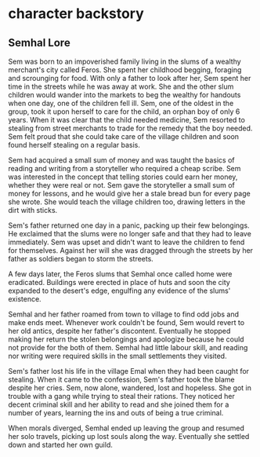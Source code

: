 # character backstory
## Semhal Lore

Sem was born to an impoverished family living in the slums of a wealthy merchant's city called Feros. She spent her childhood begging, foraging and scrounging for food. With only a father to look after her, Sem spent her time in the streets while he was away at work. She and the other slum children would wander into the markets to beg the wealthy for handouts when one day, one of the children fell ill. Sem, one of the oldest in the group, took it upon herself to care for the child, an orphan boy of only 6 years. When it was clear that the child needed medicine, Sem resorted to stealing from street merchants to trade for the remedy that the boy needed. Sem felt proud that she could take care of the village children and soon found herself stealing on a regular basis.

Sem had acquired a small sum of money and was taught the basics of reading and writing from a storyteller who required a cheap scribe. Sem was interested in the concept that telling stories could earn her money, whether they were real or not. Sem gave the storyteller a small sum of money for lessons, and he would give her a stale bread bun for every page she wrote. She would teach the village children too, drawing letters in the dirt with sticks.

Sem's father returned one day in a panic, packing up their few belongings. He exclaimed that the slums were no longer safe and that they had to leave immediately. Sem was upset and didn't want to leave the children to fend for themselves. Against her will she was dragged through the streets by her father as soldiers began to storm the streets. 

A few days later, the Feros slums that Semhal once called home were eradicated. Buildings were erected in place of huts and soon the city expanded to the desert's edge, engulfing any evidence of the slums' existence.

Semhal and her father roamed from town to village to find odd jobs and make ends meet. Whenever work couldn't be found, Sem would revert to her old antics, despite her father's discontent. Eventually he stopped making her return the stolen belongings  and apologize because he could not provide for the both of them. Semhal had little labour skill, and reading nor writing were required skills in the small settlements they visited. 

Sem's father lost his life in the village Emal when they had been caught for stealing. When it came to the confession, Sem's father took the blame despite her cries. Sem, now alone, wandered, lost and hopeless. She got in trouble with a gang while trying to steal their rations. They noticed her decent criminal skill and her ability to read and she joined them for a number of years, learning the ins and outs of being a true criminal.

When morals diverged, Semhal ended up leaving the group and resumed her solo travels, picking up lost souls along the way. Eventually she settled down and started her own guild.

